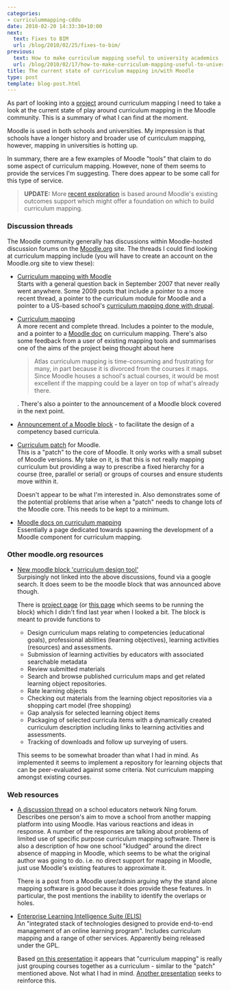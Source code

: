 ```yaml
---
categories:
- curriculummapping-cddu
date: 2010-02-20 14:33:30+10:00
next:
  text: Fixes to BIM
  url: /blog/2010/02/25/fixes-to-bim/
previous:
  text: How to make curriculum mapping useful to university academics
  url: /blog/2010/02/17/how-to-make-curriculum-mapping-useful-to-university-academics/
title: The current state of curriculum mapping in/with Moodle
type: post
template: blog-post.html
---
```

As part of looking into a [project](/blog/research/curriculum-mapping/) around curriculum mapping I need to take a look at the current state of play around curriculum mapping in the Moodle community. This is a summary of what I can find at the moment.

Moodle is used in both schools and universities. My impression is that schools have a longer history and broader use of curriculum mapping, however, mapping in universities is hotting up.

In summary, there are a few examples of Moodle "tools" that claim to do some aspect of curriculum mapping. However, none of them seems to provide the services I'm suggesting. There does appear to be some call for this type of service.

> **UPDATE:** More [recent exploration](/blog/2010/03/10/moodle-outcomes-metadata-and-curriculum-mapping/) is based around Moodle's existing outcomes support which might offer a foundation on which to build curriculum mapping.

### Discussion threads

The Moodle community generally has discussions within Moodle-hosted discussion forums on the [Moodle.org](http://moodle.org/) site. The threads I could find looking at curriculum mapping include (you will have to create an account on the Moodle.org site to view these):

- [Curriculum mapping with Moodle](http://moodle.org/mod/forum/discuss.php?d=79557)  
    Starts with a general question back in September 2007 that never really went anywhere. Some 2009 posts that include a pointer to a more recent thread, a pointer to the curriculum module for Moodle and a pointer to a US-based school's [curriculum mapping done with drupal](http://currmap.orange.k12.nc.us/).
- [Curriculum mapping](http://moodle.org/mod/forum/discuss.php?d=110759)  
    A more recent and complete thread. Includes a pointer to the module, and a pointer to a [Moodle doc](http://docs.moodle.org/en/curriculum_mapping) on curriculum mapping. There's also some feedback from a user of existing mapping tools and summarises one of the aims of the project being thought about here
    
    > Atlas curriculum mapping is time-consuming and frustrating for many, in part because it is divorced from the courses it maps. Since Moodle houses a school's actual courses, it would be most excellent if the mapping could be a layer on top of what's already there.
    
    . There's also a pointer to the announcement of a Moodle block covered in the next point.
- [Announcement of a Moodle block](http://moodle.org/mod/forum/discuss.php?d=117150) - to facilitate the design of a competency based curricula.
- [Curriculum patch](http://tracker.moodle.org/browse/CONTRIB-1604) for Moodle.  
    This is a "patch" to the core of Moodle. It only works with a small subset of Moodle versions. My take on it, is that this is not really mapping curriculum but providing a way to prescribe a fixed hierarchy for a course (tree, parallel or serial) or groups of courses and ensure students move within it.
    
    Doesn't appear to be what I'm interested in. Also demonstrates some of the potential problems that arise when a "patch" needs to change lots of the Moodle core. This needs to be kept to a minimum.
    
- [Moodle docs on curriculum mapping](http://docs.moodle.org/en/curriculum_mapping)  
    Essentially a page dedicated towards spawning the development of a Moodle component for curriculum mapping.

### Other moodle.org resources

- [New moodle block 'curriculum design tool'](http://tracker.moodle.org/browse/CONTRIB-1332?page=com.atlassian.jira.plugin.system.issuetabpanels%3Acvs-tabpanel)  
    Surpisingly not linked into the above discussions, found via a google search. It does seem to be the moodle block that was announced above though.
    
    There is [project page](https://act-dev.med.virginia.edu/) (or [this page](https://act.med.virginia.edu/blocks/pla/index.php) which seems to be running the block) which I didn't find last year when I looked a bit. The block is meant to provide functions to
    
    - Design curriculum maps relating to competencies (educational goals), professional abilities (learning objectives), learning activities (resources) and assessments.
    - Submission of learning activities by educators with associated searchable metadata
    - Review submitted materials
    - Search and browse published curriculum maps and get related learning object repositories.
    - Rate learning objects
    - Checking out materials from the learning object repositories via a shopping cart model (free shopping)
    - Gap analysis for selected learning object items
    - Packaging of selected curricula items with a dynamically created curriculum description including links to learning activities and assessments.
    - Tracking of downloads and follow up surveying of users.
    
    This seems to be somewhat broader than what I had in mind. As implemented it seems to implement a repository for learning objects that can be peer-evaluated against some criteria. Not curriculum mapping amongst existing courses.
    

### Web resources

- [A discussion thread](http://isenet.ning.com/group/moodleusersandadmins/forum/topics/moodle-as-a-curriculum-map) on a school educators network Ning forum.  
    Describes one person's aim to move a school from another mapping platform into using Moodle. Has various reactions and ideas in response. A number of the responses are talking about problems of limited use of specific purpose curriculum mapping software. There is also a description of how one school "kludged" around the direct absence of mapping in Moodle, which seems to be what the original author was going to do. i.e. no direct support for mapping in Moodle, just use Moodle's existing features to approximate it.
    
    There is a post from a Moodle user/admin arguing why the stand alone mapping software is good because it does provide these features. In particular, the post mentions the inability to identify the overlaps or holes.
    
- [Enterprise Learning Intelligence Suite (ELIS)](http://www.remote-learner.ca/node/180)  
    An "integrated stack of technologies designed to provide end-to-end management of an online learning program". Includes curriculum mapping and a range of other services. Apparently being released under the GPL.
    
    Based [on this presentation](http://www.slideshare.net/moorejon/introduction-to-elis) it appears that "curriculum mapping" is really just grouping courses together as a curriculum - similar to the "patch" mentioned above. Not what I had in mind. [Another presentation](http://www.slideshare.net/mchurchward/moodle-in-the-enterprise-1240013) seeks to reinforce this.